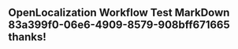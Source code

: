 <properties
ms.topic="hero-topic"
ms.test1="hero-topic"
ms.test2="test"/>

## OpenLocalization Workflow Test MarkDown 83a399f0-06e6-4909-8579-908bff671665 thanks!
